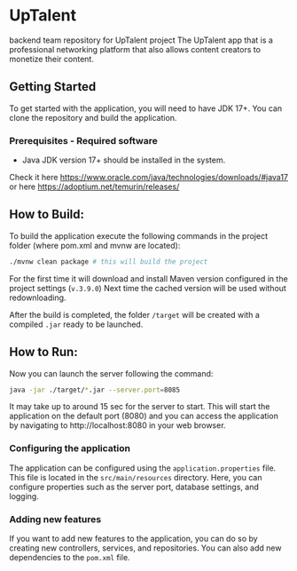 # UpTalent
backend team repository for UpTalent project
The UpTalent app that is a professional networking platform that also allows content creators to monetize their content.

## Getting Started

To get started with the application, you will need to have JDK 17+. You can clone the repository and build the application.

### Prerequisites - Required software
* Java JDK version 17+ should be installed in the system.

Check it here https://www.oracle.com/java/technologies/downloads/#java17
or here https://adoptium.net/temurin/releases/ 

## How to Build:
To build the application execute the following commands in the project folder (where pom.xml and mvnw are located): 

```bash
./mvnw clean package # this will build the project
```
For the first time it will download and install Maven version configured in the project settings (`v.3.9.0`)
Next time the cached version will be used without redownloading.

After the build is completed, the folder `/target` will be created with a compiled `.jar` ready to be launched.

## How to Run:
Now you can launch the server following the command:
```bash
java -jar ./target/*.jar --server.port=8085
```
It may take up to around 15 sec for the server to start. This will start the application on the default port (8080) and you can access the application by navigating to http://localhost:8080 in your web browser. 

### Configuring the application
The application can be configured using the `application.properties` file. This file is located in the `src/main/resources` directory. Here, you can configure properties such as the server port, database settings, and logging.

### Adding new features
If you want to add new features to the application, you can do so by creating new controllers, services, and repositories. You can also add new dependencies to the `pom.xml` file.

